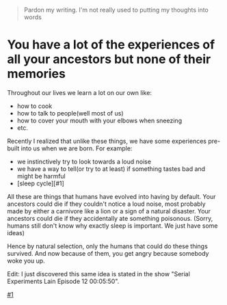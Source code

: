 >Pardon my writing. I'm not really used to putting my thoughts into words
# You have a lot of the experiences of all your ancestors but none of their memories

Throughout our lives we learn a lot on our own like:
- how to cook
- how to talk to people(well most of us)
- how to cover your mouth with your elbows when sneezing
- etc.

Recently I realized that unlike these things, we have some experiences pre-built into us when we are born. For example:
- we instinctively try to look towards a loud noise
- we have a way to tell(or try to at least) if something tastes bad and might be harmful
- [sleep cycle][#1]

All these are things that humans have evolved into having by default.
Your ancestors could die if they couldn't notice a loud noise, most probably made by either a carnivore like a lion or a sign of a natural disaster.
Your ancestors could die if they accidentally ate something poisonous.
(Sorry, humans still don't know why exactly sleep is important. We just have some ideas)

Hence by natural selection, only the humans that could do these things survived. And now because of them, you get angry because somebody woke you up.

Edit: I just discovered this same idea is stated in the show "Serial Experiments Lain Episode 12 00:05:50".

[#1](https://en.wikipedia.org/wiki/Circadian_rhythm)
